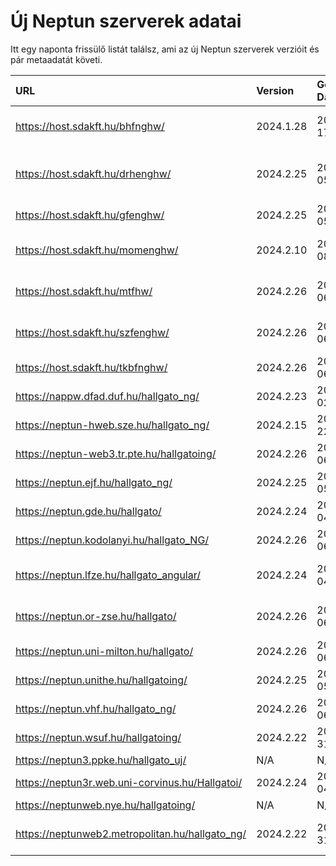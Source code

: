 # Új Neptun szerverek adatai

Itt egy naponta frissülő listát találsz, ami az új Neptun szerverek verzióit és pár metaadatát követi.

| URL                                             | Version   | Generation Date     | Organization Name                         | Captcha Required |
|:----------------------------------------------|:--------|:------------------|:----------------------------------------|:---------------|
| https://host.sdakft.hu/bhfnghw/                 | 2024.1.28 | 2024-07-17T16:12:12 | Bhaktivedanta Hittudományi Főiskola       | 3                |
| https://host.sdakft.hu/drhenghw/                | 2024.2.25 | 2024-09-05T13:52:49 | Debreceni Református Hittudományi Egyetem | 3                |
| https://host.sdakft.hu/gfenghw/                 | 2024.2.25 | 2024-09-05T13:52:49 | Gál Ferenc Egyetem                        | 3                |
| https://host.sdakft.hu/momenghw/                | 2024.2.10 | 2024-08-08T13:37:27 | Moholy-Nagy Művészeti Egyetem             | 3                |
| https://host.sdakft.hu/mtfhw/                   | 2024.2.26 | 2024-09-06T16:02:56 | Magyar Táncművészeti Egyetem              | 3                |
| https://host.sdakft.hu/szfenghw/                | 2024.2.26 | 2024-09-06T16:02:56 | Színház- és Filmművészeti Egyetem         | 3                |
| https://host.sdakft.hu/tkbfnghw/                | 2024.2.26 | 2024-09-06T16:02:56 | A Tan Kapuja Buddhista Főiskola           | 3                |
| https://nappw.dfad.duf.hu/hallgato_ng/          | 2024.2.23 | 2024-09-02T13:30:12 | Dunaújvárosi Egyetem                      | 3                |
| https://neptun-hweb.sze.hu/hallgato_ng/         | 2024.2.15 | 2024-08-22T13:52:39 | Széchenyi István Egyetem                  | 3                |
| https://neptun-web3.tr.pte.hu/hallgatoing/      | 2024.2.26 | 2024-09-06T16:02:56 | Pécsi Tudományegyetem                     | 3                |
| https://neptun.ejf.hu/hallgato_ng/              | 2024.2.25 | 2024-09-05T13:52:49 | Eötvös József Főiskola                    | 3                |
| https://neptun.gde.hu/hallgato/                 | 2024.2.24 | 2024-09-04T15:52:11 | Gábor Dénes Egyetem                       | 3                |
| https://neptun.kodolanyi.hu/hallgato_NG/        | 2024.2.26 | 2024-09-06T16:02:56 | Kodolányi János Egyetem                   | 3                |
| https://neptun.lfze.hu/hallgato_angular/        | 2024.2.24 | 2024-09-04T15:52:11 | Liszt Ferenc Zeneművészeti Egyetem        | 3                |
| https://neptun.or-zse.hu/hallgato/              | 2024.2.26 | 2024-09-06T16:02:56 | Országos Rabbiképző - Zsidó Egyetem       | 3                |
| https://neptun.uni-milton.hu/hallgato/          | 2024.2.26 | 2024-09-06T16:02:56 | Milton Friedman Egyetem                   | 3                |
| https://neptun.unithe.hu/hallgatoing/           | 2024.2.25 | 2024-09-05T13:52:49 | Tokaj-Hegyalja Egyetem                    | 1                |
| https://neptun.vhf.hu/hallgato_ng/              | 2024.2.26 | 2024-09-06T16:02:56 | Veszprémi Érseki Főiskola                 | 3                |
| https://neptun.wsuf.hu/hallgatoing/             | 2024.2.22 | 2024-08-31T09:46:11 | Wekerle Sándor Üzleti Főiskola            | 3                |
| https://neptun3.ppke.hu/hallgato_uj/            | N/A       | N/A                 | N/A                                       | N/A              |
| https://neptun3r.web.uni-corvinus.hu/Hallgatoi/ | 2024.2.24 | 2024-09-04T15:52:11 | Budapesti Corvinus Egyetem                | 3                |
| https://neptunweb.nye.hu/hallgatoing/           | N/A       | N/A                 | N/A                                       | N/A              |
| https://neptunweb2.metropolitan.hu/hallgato_ng/ | 2024.2.22 | 2024-08-31T09:46:11 | Budapesti Metropolitan Egyetem            | 3                |